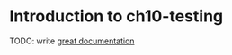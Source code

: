 # Introduction to ch10-testing

TODO: write [great documentation](http://jacobian.org/writing/what-to-write/)
